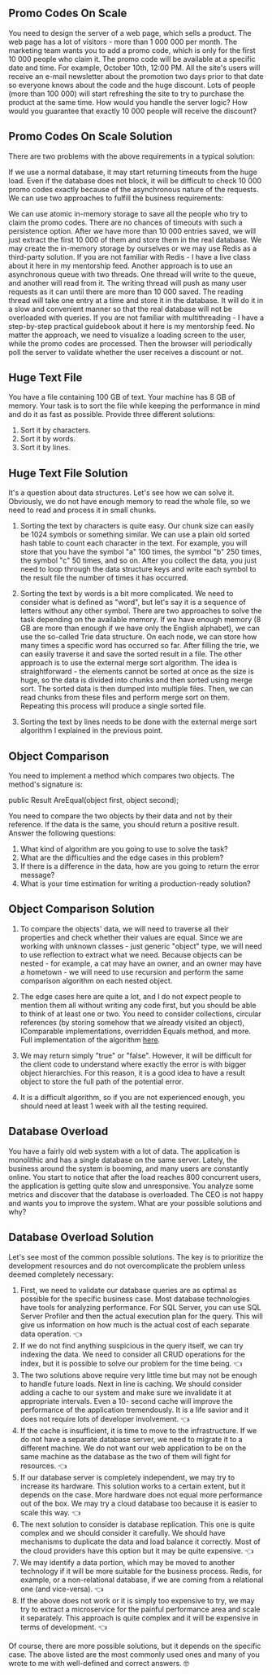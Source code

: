 ## Promo Codes On Scale

You need to design the server of a web page, which sells a product. The web page has a lot of visitors - more than 1 000 000 per month. The marketing team wants you to add a promo code, which is only for the first 10 000 people who claim it. The promo code will be available at a specific date and time. For example, October 10th, 12:00 PM. All the site's users will receive an e-mail newsletter about the promotion two days prior to that date so everyone knows about the code and the huge discount. Lots of people (more than 100 000) will start refreshing the site to try to purchase the product at the same time. How would you handle the server logic? How would you guarantee that exactly 10 000 people will receive the discount?

## Promo Codes On Scale Solution

There are two problems with the above requirements in a typical solution:

If we use a normal database, it may start returning timeouts from the huge load. Even if the database does not block, it will be difficult to check 10 000 promo codes exactly because of the asynchronous nature of the requests. We can use two approaches to fulfill the business requirements:

We can use atomic in-memory storage to save all the people who try to claim the promo codes. There are no chances of timeouts with such a persistence option. After we have more than 10 000 entries saved, we will just extract the first 10 000 of them and store them in the real database. We may create the in-memory storage by ourselves or we may use Redis as a third-party solution. If you are not familiar with Redis - I have a live class about it here in my mentorship feed. Another approach is to use an asynchronous queue with two threads. One thread will write to the queue, and another will read from it. The writing thread will push as many user requests as it can until there are more than 10 000 saved. The reading thread will take one entry at a time and store it in the database. It will do it in a slow and convenient manner so that the real database will not be overloaded with queries. If you are not familiar with multithreading - I have a step-by-step practical guidebook about it here is my mentorship feed. No matter the approach, we need to visualize a loading screen to the user, while the promo codes are processed. Then the browser will periodically poll the server to validate whether the user receives a discount or not.

## Huge Text File

You have a file containing 100 GB of text. Your machine has 8 GB of memory. Your task is to sort the file while keeping the performance in mind and do it as fast as possible. Provide three different solutions:

1. Sort it by characters.
2. Sort it by words.
3. Sort it by lines.

## Huge Text File Solution

It's a question about data structures. Let's see how we can solve it. Obviously, we do not have enough memory to read the whole file, so we need to read and process it in small chunks. 

1. Sorting the text by characters is quite easy. Our chunk size can easily be 1024 symbols or something similar. We can use a plain old sorted hash table to count each character in the text. For example, you will store that you have the symbol "a" 100 times, the symbol "b" 250 times, the symbol "c" 50 times, and so on. After you collect the data, you just need to loop through the data structure keys and write each symbol to the result file the number of times it has occurred.

2. Sorting the text by words is a bit more complicated. We need to consider what is defined as "word", but let's say it is a sequence of letters without any other symbol. There are two approaches to solve the task depending on the available memory. If we have enough memory (8 GB are more than enough if we have only the English alphabet), we can use the so-called Trie data structure. On each node, we can store how many times a specific word has occurred so far. After filling the trie, we can easily traverse it and save the sorted result in a file. The other approach is to use the external merge sort algorithm. The idea is straightforward - the elements cannot be sorted at once as the size is huge, so the data is divided into chunks and then sorted using merge sort. The sorted data is then dumped into multiple files. Then, we can read chunks from these files and perform merge sort on them. Repeating this process will produce a single sorted file.

3. Sorting the text by lines needs to be done with the external merge sort algorithm I explained in the previous point.

## Object Comparison

You need to implement a method which compares two objects. The method's signature is:

public Result AreEqual(object first, object second);

You need to compare the two objects by their data and not by their reference. If the data is the same, you should return a positive result.
Answer the following questions:
1. What kind of algorithm are you going to use to solve the task? 
2. What are the difficulties and the edge cases in this problem? 
3. If there is a difference in the data, how are you going to return the error message? 
4. What is your time estimation for writing a production-ready solution? 

## Object Comparison Solution

1. To compare the objects' data, we will need to traverse all their properties and check whether their values are equal. Since we are working with unknown classes - just generic "object" type, we will need to use reflection to extract what we need. Because objects can be nested - for example, a cat may have an owner, and an owner may have a hometown - we will need to use recursion and perform the same comparison algorithm on each nested object.

2. The edge cases here are quite a lot, and I do not expect people to mention them all without writing any code first, but you should be able to think of at least one or two. You need to consider collections, circular references (by storing somehow that we already visited an object), IComparable implementations, overridden Equals method, and more. Full implementation of the algorithm [here](https://github.com/pirocorp/CSharp-Playground/tree/main/03.%20Deep%20Equality%20Algorithm).

3. We may return simply "true" or "false". However, it will be difficult for the client code to understand where exactly the error is with bigger object hierarchies. For this reason, it is a good idea to have a result object to store the full path of the potential error. 

4. It is a difficult algorithm, so if you are not experienced enough, you should need at least 1 week with all the testing required.

## Database Overload

You have a fairly old web system with a lot of data. The application is monolithic and has a single database on the same server. Lately, the business around the system is booming, and many users are constantly online. You start to notice that after the load reaches 800 concurrent users, the application is getting quite slow and unresponsive. You analyze some metrics and discover that the database is overloaded. The CEO is not happy and wants you to improve the system. What are your possible solutions and why?

## Database Overload Solution

Let's see most of the common possible solutions. The key is to prioritize the development resources and do not overcomplicate the problem unless deemed completely necessary:

1. First, we need to validate our database queries are as optimal as possible for the specific business case. Most database technologies have tools for analyzing performance. For SQL Server, you can use SQL Server Profiler and then the actual execution plan for the query. This will give us information on how much is the actual cost of each separate data operation. 👈
2. If we do not find anything suspicious in the query itself, we can try indexing the data. We need to consider all CRUD operations for the index, but it is possible to solve our problem for the time being. 👈
3. The two solutions above require very little time but may not be enough to handle future loads. Next in line is caching. We should consider adding a cache to our system and make sure we invalidate it at appropriate intervals. Even a 10- second cache will improve the performance of the application tremendously. It is a life savior and it does not require lots of developer involvement. 👈
4. If the cache is insufficient, it is time to move to the infrastructure. If we do not have a separate database server, we need to migrate it to a different machine. We do not want our web application to be on the same machine as the database as the two of them will fight for resources. 👈
5. If our database server is completely independent, we may try to increase its hardware. This solution works to a certain extent, but it depends on the case. More hardware does not equal more performance out of the box. We may try a cloud database too because it is easier to scale this way. 👈
6. The next solution to consider is database replication. This one is quite complex and we should consider it carefully. We should have mechanisms to duplicate the data and load balance it correctly. Most of the cloud providers have this option but it may be quite expensive. 👈
7. We may identify a data portion, which may be moved to another technology if it will be more suitable for the business process. Redis, for example, or a non-relational database, if we are coming from a relational one (and vice-versa). 👈 
8. If the above does not work or it is simply too expensive to try, we may try to extract a microservice for the painful performance area and scale it separately. This approach is quite complex and it will be expensive in terms of development.  👈

Of course, there are more possible solutions, but it depends on the specific case. The above listed are the most commonly used ones and many of you wrote to me with well-defined and correct answers. 🤓





